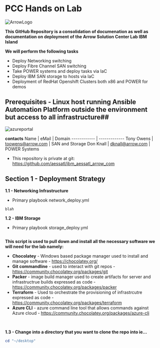 # PCC Hands on Lab #

![ArrowLogo](READMe_images/arrow.PNG)

**This GitHub Repository is a consolidation of documenation as well as documentation on deployment of the Arrow Solution Center Lab IBM Island**

**We will perform the following tasks**

* Deploy Networking switching
* Deploy Fibre Channel SAN switching
* Take POWER systems and deploy tasks via IaC
* Deploy IBM SAN storage to hosts via IaC
* Deployment of RedHat Openshift Clusters both x86 and POWER for demos


## Prerequisites -  Linux host running Ansible Automation Platform outside the environment but access to all infrastructure##

![azureportal](images/azureportal.PNG)

**contacts**
Name | eMail | Domain
------------ | -------------
Tony Owens | toowens@arrow.com | SAN and Storage
Don Knall | dknall@arrow.com | POWER Systems

* This repository is private at git: https://github.com/aessatl/ibm_aessatl_arrow_com

## Section 1 - Deployment Strategy 

**1.1 - Networking Infrastructure**

* Primary playbook network_deploy.yml

```cisco switches <<Legacy>>
blah
```

**1.2 - IBM Storage**

* Primary playbook storage_deploy.yml

```flash

```

**This script is used to pull down and install all the necessary software we will need for the lab namely:**

* **Chocolatey** - Windows based package manager used to install and manage software - https://chocolatey.org/
* **Git commandline**  - used to interact with git repos - https://community.chocolatey.org/packages/git
* **Packer** - image build manager used to create artifacts for server and infrastructrue builds expressed as code - https://community.chocolatey.org/packages/packer
* **Terraform** - Used to orchestrate the provisioning of infrastrcutre expressed as code - https://community.chocolatey.org/packages/terraform
* **Azure CLI** - azure command line tool that allows commands against Azure cloud - https://community.chocolatey.org/packages/azure-cli

<br/>

**1.3 - Change into a directory that you want to clone the repo into ie...**
```powershell
cd "~/desktop"
```
